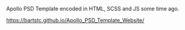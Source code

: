 Apollo PSD Template encoded in HTML, SCSS and JS some time ago.

https://bartstc.github.io/Apollo_PSD_Template_Website/
